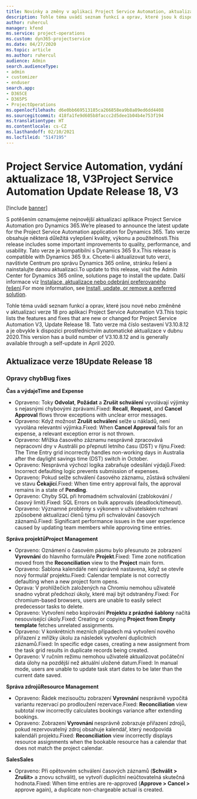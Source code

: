```yaml
---
title: Novinky a změny v aplikaci Project Service Automation, aktualizace verze 18, V3
description: Tohle téma uvádí seznam funkcí a oprav, které jsou k dispozici v Project Service Automation, aktualizace verze 18, V3.
author: ruhercul
manager: kfend
ms.service: project-operations
ms.custom: dyn365-projectservice
ms.date: 04/27/2020
ms.topic: article
ms.author: ruhercul
audience: Admin
search.audienceType:
- admin
- customizer
- enduser
search.app:
- D365CE
- D365PS
- ProjectOperations
ms.openlocfilehash: d6e0bb669513185ca266858ea9b8a89ed6dd4408
ms.sourcegitcommit: 418fa1fe9d605b8faccc2d5dee1b04b4e753f194
ms.translationtype: HT
ms.contentlocale: cs-CZ
ms.lasthandoff: 02/10/2021
ms.locfileid: "5147195"
---
```

# <a name="project-service-automation-update-release-18-v3"></a><span data-ttu-id="b3ea5-103">Project Service Automation, vydání aktualizace 18, V3</span><span class="sxs-lookup"><span data-stu-id="b3ea5-103">Project Service Automation Update Release 18, V3</span></span>

[!include [banner](../includes/psa-now-project-operations.md)]

<span data-ttu-id="b3ea5-104">S potěšením oznamujeme nejnovější aktualizaci aplikace Project Service Automation pro Dynamics 365.</span><span class="sxs-lookup"><span data-stu-id="b3ea5-104">We’re pleased to announce the latest update for the Project Service Automation application for Dynamics 365.</span></span> <span data-ttu-id="b3ea5-105">Tato verze obsahuje některá důležitá vylepšení kvality, výkonu a použitelnosti.</span><span class="sxs-lookup"><span data-stu-id="b3ea5-105">This release includes some important improvements to quality, performance, and usability.</span></span> <span data-ttu-id="b3ea5-106">Tato verze je kompatibilní s Dynamics 365 9.x.</span><span class="sxs-lookup"><span data-stu-id="b3ea5-106">This release is compatible with Dynamics 365 9.x.</span></span> <span data-ttu-id="b3ea5-107">Chcete-li aktualizovat tuto verzi, navštivte Centrum pro správu Dynamics 365 online, stránku řešení a nainstalujte danou aktualizaci.</span><span class="sxs-lookup"><span data-stu-id="b3ea5-107">To update to this release, visit the Admin Center for Dynamics 365 online, solutions page to install the update.</span></span> <span data-ttu-id="b3ea5-108">Další informace viz [Instalace, aktualizace nebo odebrání preferovaného řešení](https://docs.microsoft.com/power-platform/admin/install-remove-preferred-solution).</span><span class="sxs-lookup"><span data-stu-id="b3ea5-108">For more information, see [Install, update, or remove a preferred solution](https://docs.microsoft.com/power-platform/admin/install-remove-preferred-solution).</span></span>

<span data-ttu-id="b3ea5-109">Tohle téma uvádí seznam funkcí a oprav, které jsou nové nebo změněné v aktualizaci verze 18 pro aplikaci Project Service Automation V3.</span><span class="sxs-lookup"><span data-stu-id="b3ea5-109">This topic lists the features and fixes that are new or changed for Project Service Automation V3, Update Release 18.</span></span> <span data-ttu-id="b3ea5-110">Tato verze má číslo sestavení V3.10.8.12 a je obvykle k dispozici prostřednictvím automatické aktualizace v dubnu 2020.</span><span class="sxs-lookup"><span data-stu-id="b3ea5-110">This version has a build number of V3.10.8.12 and is generally available through a self-update in April 2020.</span></span>

## <a name="update-release-18"></a><span data-ttu-id="b3ea5-111">Aktualizace verze 18</span><span class="sxs-lookup"><span data-stu-id="b3ea5-111">Update Release 18</span></span>

### <a name="bug-fixes"></a><span data-ttu-id="b3ea5-112">Opravy chyb</span><span class="sxs-lookup"><span data-stu-id="b3ea5-112">Bug fixes</span></span>

<span data-ttu-id="b3ea5-113">**Čas a výdaje**</span><span class="sxs-lookup"><span data-stu-id="b3ea5-113">**Time and Expense**</span></span>

- <span data-ttu-id="b3ea5-114">Opraveno: Toky **Odvolat**, **Požádat** a **Zrušit schválení** vyvolávají výjimky s nejasnými chybovými zprávami.</span><span class="sxs-lookup"><span data-stu-id="b3ea5-114">Fixed: **Recall**, **Request**, and **Cancel Approval** flows throw exceptions with unclear error messages.</span></span>
- <span data-ttu-id="b3ea5-115">Opraveno: Když možnost **Zrušit schválení** selže u nákladů, není vyvolána relevantní výjimka.</span><span class="sxs-lookup"><span data-stu-id="b3ea5-115">Fixed: When **Cancel Approval** fails for an expense, a relevant exception error is not thrown.</span></span>
- <span data-ttu-id="b3ea5-116">Opraveno: Mřížka časového záznamu nesprávně zpracovává nepracovní dny v Austrálii po přepnutí letního času (DST) v říjnu.</span><span class="sxs-lookup"><span data-stu-id="b3ea5-116">Fixed: The Time Entry grid incorrectly handles non-working days in Australia after the daylight savings time (DST) switch in October.</span></span>
- <span data-ttu-id="b3ea5-117">Opraveno: Nesprávná výchozí logika zabraňuje odesílání výdajů.</span><span class="sxs-lookup"><span data-stu-id="b3ea5-117">Fixed: Incorrect defaulting logic prevents submission of expenses.</span></span>
- <span data-ttu-id="b3ea5-118">Opraveno: Pokud selže schválení časového záznamu, zůstává schválení ve stavu **Čekající**.</span><span class="sxs-lookup"><span data-stu-id="b3ea5-118">Fixed: When time entry approval fails, the approval remains in a state of **Pending**.</span></span>
- <span data-ttu-id="b3ea5-119">Opraveno: Chyby SQL při hromadném schvalování (zablokování / časový limit).</span><span class="sxs-lookup"><span data-stu-id="b3ea5-119">Fixed: SQL Errors on bulk approvals (deadlock/timeout).</span></span>
- <span data-ttu-id="b3ea5-120">Opraveno: Významné problémy s výkonem v uživatelském rozhraní způsobené aktualizací členů týmu při schvalování časových záznamů.</span><span class="sxs-lookup"><span data-stu-id="b3ea5-120">Fixed: Significant performance issues in the user experience caused by updating team members while approving time entries.</span></span>

<span data-ttu-id="b3ea5-121">**Správa projektů**</span><span class="sxs-lookup"><span data-stu-id="b3ea5-121">**Project Management**</span></span>

- <span data-ttu-id="b3ea5-122">Opraveno: Oznámení o časovém pásmu bylo přesunuto ze zobrazení **Vyrovnání** do hlavního formuláře **Projekt**.</span><span class="sxs-lookup"><span data-stu-id="b3ea5-122">Fixed: Time zone notification moved from the **Reconciliation** view to the **Project** main form.</span></span>
- <span data-ttu-id="b3ea5-123">Opraveno: Šablona kalendáře není správně nastavena, když se otevře nový formulář projektu.</span><span class="sxs-lookup"><span data-stu-id="b3ea5-123">Fixed: Calendar template is not correctly defaulting when a new project form opens.</span></span>
- <span data-ttu-id="b3ea5-124">Oprava: V prohlížečích založených na Chromiu nemohou uživatelé snadno vybrat předchozí úkoly, které mají být odstraněny.</span><span class="sxs-lookup"><span data-stu-id="b3ea5-124">Fixed: For chromium-based browsers, users are unable to easily select predecessor tasks to delete.</span></span>
- <span data-ttu-id="b3ea5-125">Opraveno: Vytvoření nebo kopírování **Projektu z prázdné šablony** načítá nesouvisející úkoly.</span><span class="sxs-lookup"><span data-stu-id="b3ea5-125">Fixed: Creating or copying **Project from Empty template** fetches unrelated assignments.</span></span>
- <span data-ttu-id="b3ea5-126">Opraveno: V konkrétních mezních případech má vytvoření nového přiřazení z mřížky úkolu za následek vytvoření duplicitních záznamů.</span><span class="sxs-lookup"><span data-stu-id="b3ea5-126">Fixed: In specific edge cases, creating a new assignment from the task grid results in duplicate records being created.</span></span>
- <span data-ttu-id="b3ea5-127">Opraveno: V ručním režimu nemohou uživatelé aktualizovat počáteční data úlohy na pozdější než aktuální uložené datum.</span><span class="sxs-lookup"><span data-stu-id="b3ea5-127">Fixed: In manual mode, users are unable to update task start dates to be later than the current date saved.</span></span>

<span data-ttu-id="b3ea5-128">**Správa zdrojů**</span><span class="sxs-lookup"><span data-stu-id="b3ea5-128">**Resource Management**</span></span>

- <span data-ttu-id="b3ea5-129">Opraveno: Řádek mezisoučtu zobrazení **Vyrovnání** nesprávně vypočítá variantu rezervací po prodloužení rezervace.</span><span class="sxs-lookup"><span data-stu-id="b3ea5-129">Fixed: **Reconciliation** view subtotal row incorrectly calculates bookings variance after extending bookings.</span></span>
- <span data-ttu-id="b3ea5-130">Opraveno: Zobrazení **Vyrovnání** nesprávně zobrazuje přiřazení zdrojů, pokud rezervovatelný zdroj obsahuje kalendář, který neodpovídá kalendáři projektu.</span><span class="sxs-lookup"><span data-stu-id="b3ea5-130">Fixed: **Reconciliation** view incorrectly displays resource assignments when the bookable resource has a calendar that does not match the project calendar.</span></span>

<span data-ttu-id="b3ea5-131">**Sales**</span><span class="sxs-lookup"><span data-stu-id="b3ea5-131">**Sales**</span></span>

- <span data-ttu-id="b3ea5-132">Opraveno: Při opětovném schválení časových záznamů (**Schválit > Zrušit>** a znovu schválit), se vytvoří duplicitní neúčtovatelná skutečná hodnota.</span><span class="sxs-lookup"><span data-stu-id="b3ea5-132">Fixed: When time entries are re-approved (**Approve > Cancel >** approve again), a duplicate non-chargeable actual is created.</span></span>
